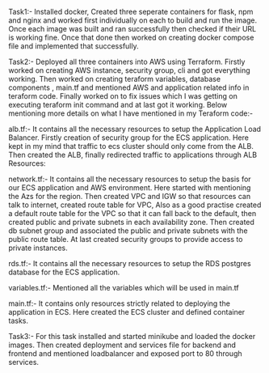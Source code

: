 Task1:-
Installed docker, Created three seperate containers for flask, npm and nginx and worked first individually on each to build and run the image. Once each image was built and ran successfully then checked if their URL is working fine. Once that done then worked on creating docker compose file and implemented that successfully.

Task2:-
Deployed all three containers into AWS using Terraform. Firstly worked on creating AWS instance, security group, cli and got everything working. Then worked on creating teraform variables, database components , main.tf and mentioned AWS and application related info in teraform code. Finally worked on to fix issues which I was getting on executing teraform init command and at last got it working. Below mentioning more details on what I have mentioned in my Teraform code:-

alb.tf:- It contains all the necessary resources to setup the Application Load Balancer. Firstly creation of security group for the ECS application. Here kept in my mind that traffic to ecs cluster should only come from the ALB. Then created the ALB, finally redirected traffic to applications through ALB
Resources:

network.tf:- It contains all the necessary resources to setup the basis for our ECS application and AWS environment. Here started with mentioning the Azs for the region. Then created VPC and IGW so that resources can talk to internet, created route table for VPC, Also as a good practise created a default route table for the VPC so that it can fall back to the default, then created public and private subnets in each availability zone. Then created db subnet group and associated the public and private subnets with the public route table. At last created security groups to provide access to private instances.

rds.tf:- It contains all the necessary resources to setup the RDS postgres database for the ECS application.

variables.tf:- Mentioned all the variables which will be used in main.tf

main.tf:- It contains only resources strictly related to deploying the application in ECS. Here created the ECS cluster and defined container tasks.

Task3:- For this task installed and started minikube and loaded the docker images. Then created deployment and services file for backend and frontend and mentioned loadbalancer and exposed port to 80 through services. 
